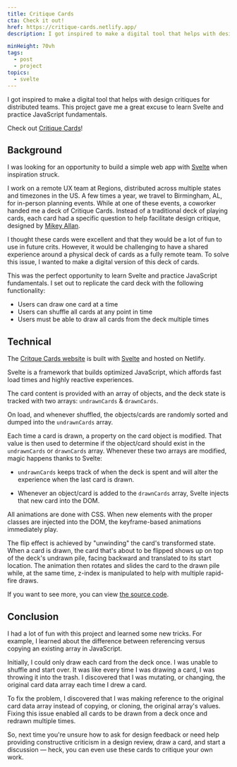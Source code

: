 ```yaml
---
title: Critique Cards
cta: Check it out!
href: https://critique-cards.netlify.app/
description: I got inspired to make a digital tool that helps with design critiques for distributed teams. This project gave me a great excuse to learn Svelte and practice JavaScript fundamentals.

minHeight: 70vh
tags:
  - post
  - project
topics:
  - svelte
---
```


I got inspired to make a digital tool that helps with design critiques for distributed teams. This project gave me a great excuse to learn Svelte and practice JavaScript fundamentals.

Check out [Critique Cards](https://critique-cards.netlify.app/)!

## Background

I was looking for an opportunity to build a simple web app with [Svelte](/) when inspiration struck.

I work on a remote UX team at Regions, distributed across multiple states and timezones in the US. A few times a year, we travel to Birmingham, AL, for in-person planning events. While at one of these events, a coworker handed me a deck of Critique Cards. Instead of a traditional deck of playing cards, each card had a specific question to help facilitate design critique, designed by [Mikey Allan](/).

I thought these cards were excellent and that they would be a lot of fun to use in future crits. However, it would be challenging to have a shared experience around a physical deck of cards as a fully remote team. To solve this issue, I wanted to make a digital version of this deck of cards.

This was the perfect opportunity to learn Svelte and practice JavaScript fundamentals. I set out to replicate the card deck with the following functionality:

- Users can draw one card at a time
- Users can shuffle all cards at any point in time
- Users must be able to draw all cards from the deck multiple times

## Technical

The [Critque Cards website](critique-cards.netlify.app/) is built with [Svelte](/) and hosted on Netlify.

Svelte is a framework that builds optimized JavaScript, which affords fast load times and highly reactive experiences.

The card content is provided with an array of objects, and the deck state is tracked with two arrays: `undrawnCards` & `drawnCards`.

On load, and whenever shuffled, the objects/cards are randomly sorted and dumped into the `undrawnCards` array.

Each time a card is drawn, a property on the card object is modified. That value is then used to determine if the object/card should exist in the `undrawnCards` or `drawnCards` array. Whenever these two arrays are modified, magic happens thanks to Svelte:

- `undrawnCards` keeps track of when the deck is spent and will alter the experience when the last card is drawn.

- Whenever an object/card is added to the `drawnCards` array, Svelte injects that new card into the DOM.

All animations are done with CSS. When new elements with the proper classes are injected into the DOM, the keyframe-based animations immediately play.

The flip effect is achieved by "unwinding" the card's transformed state. When a card is drawn, the card that's about to be flipped shows up on top of the deck's undrawn pile, facing backward and translated to its start location. The animation then rotates and slides the card to the drawn pile while, at the same time, z-index is manipulated to help with multiple rapid-fire draws.

If you want to see more, you can view [the source code](/).

## Conclusion

I had a lot of fun with this project and learned some new tricks. For example, I learned about the difference between referencing versus copying an existing array in JavaScript.

Initially, I could only draw each card from the deck once. I was unable to shuffle and start over. It was like every time I was drawing a card, I was throwing it into the trash. I discovered that I was mutating, or changing, the original card data array each time I drew a card.

To fix the problem, I discovered that I was making reference to the original card data array instead of copying, or cloning, the original array's values. Fixing this issue enabled all cards to be drawn from a deck once and redrawn multiple times.

So, next time you're unsure how to ask for design feedback or need help providing constructive criticism in a design review, draw a card, and start a discussion — heck, you can even use these cards to critique your own work.
